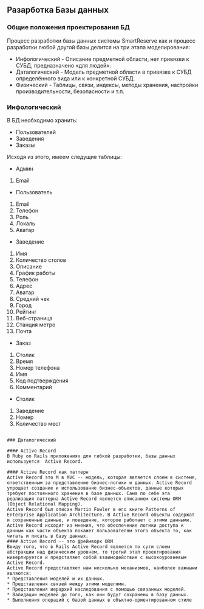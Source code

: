 ## Разарботка Базы данных
### Общие положения проектирования БД
Процесс разработки базы данных системы SmartReserve как и процесс разработки любой другой базы делится на три этапа моделирования:
* Инфологический - Описание предметной области, нет привязки к СУБД, предназначено «для людей». 
* Даталогический - Модель предметной области в привязке к СУБД определённого вида или к конкретной СУБД.
* Физический - Таблицы, связи, индексы, методы хранения, настройки производительности, безопасности и т.п.

### Инфологический
В БД необходимо хранить:
* Пользователей
* Заведения
* Заказы

Исходя из этого, имеем следущие таблицы:
* Админ
1. Email

* Пользователь
1. Email
2. Телефон
3. Роль
4. Локаль
5. Аватар

* Заведение
1. Имя
2. Количество столов
3. Описание
4. График работы
5. Телефон
6. Адрес
7. Аватар
8. Средний чек
9. Город
10. Рейтинг
11. Веб-страница
12. Станция метро
13. Почта

* Заказ
1. Столик
2. Время
3. Номер телефона
4. Имя
5. Код подтверждения
6. Комментарий

* Столик
1. Заведение
2. Номер
3. Количество мест
```

### Даталогический

#### Active Record
В Ruby on Rails приложениях для гибкой разработки, базы данных используется  Active Record.

#### Active Record как паттерн
Active Record это M в MVC -- модель, которая является слоем в системе, ответственным за представление бизнес-логики и данных. Active Record упрощает создание и использование бизнес-объектов, данные которых требуют постоянного хранения в базе данных. Сама по себе эта реализация паттерна Active Record является описанием системы ORM (Object Relational Mapping).
Active Record был описан Martin Fowler в его книге Patterns of Enterprise Application Architecture. В Active Record объекты содержат и сохраненные данные, и поведение, которое работает с этими данными. Active Record исходит из мнения, что обеспечение логики доступа к данным как части объекта покажет пользователям этого объекта то, как читать и писать в базу данных.
#### Active Record -- это фреймворк ORM
Ввиду того, что в Rails Active Record является по сути слоем абстракции над физическим уровнем, то третий этап проектирования ниверлируется и предсталяет собой взаимодействие с высокоуровневым Active Record.
Active Record предоставляет нам несколько механизмов, наиболее важными являются:
* Представления моделей и их данных.
* Представления связей между этими моделями.
* Представления иерархий наследования с помощью связанных моделей.
* Валидации моделей до того, как они будут сохранены в базу данных.
* Выполнения операций с базой данных в объктно-ориентированном стиле